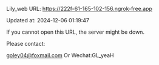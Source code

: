 Lily_web URL: https://222f-61-165-102-156.ngrok-free.app

Updated at: 2024-12-06 01:19:47

If you cannot open this URL, the server might be down.

Please contact: 

goley04@foxmail.com Or Wechat:GL_yeaH